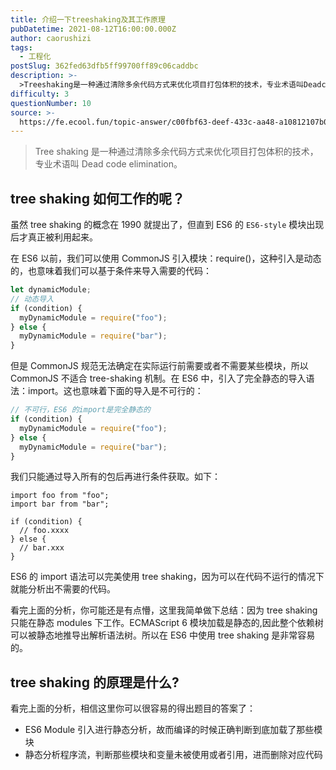 ```yaml
---
title: 介绍一下treeshaking及其工作原理
pubDatetime: 2021-08-12T16:00:00.000Z
author: caorushizi
tags:
  - 工程化
postSlug: 362fed63dfb5ff99700ff89c06caddbc
description: >-
  >Treeshaking是一种通过清除多余代码方式来优化项目打包体积的技术，专业术语叫Deadcodeelimination。treeshaking如何工作的呢？-------------------
difficulty: 3
questionNumber: 10
source: >-
  https://fe.ecool.fun/topic-answer/c00fbf63-deef-433c-aa48-a10812107b0e?orderBy=updateTime&order=desc&tagId=28
---
```


> Tree shaking 是一种通过清除多余代码方式来优化项目打包体积的技术，专业术语叫 Dead code elimination。

## tree shaking 如何工作的呢？

虽然 tree shaking 的概念在 1990 就提出了，但直到 ES6 的 `ES6-style` 模块出现后才真正被利用起来。

在 ES6 以前，我们可以使用 CommonJS 引入模块：require()，这种引入是动态的，也意味着我们可以基于条件来导入需要的代码：

```javascript
let dynamicModule;
// 动态导入
if (condition) {
  myDynamicModule = require("foo");
} else {
  myDynamicModule = require("bar");
}
```

但是 CommonJS 规范无法确定在实际运行前需要或者不需要某些模块，所以 CommonJS 不适合 tree-shaking 机制。在 ES6 中，引入了完全静态的导入语法：import。这也意味着下面的导入是不可行的：

```javascript
// 不可行，ES6 的import是完全静态的
if (condition) {
  myDynamicModule = require("foo");
} else {
  myDynamicModule = require("bar");
}
```

我们只能通过导入所有的包后再进行条件获取。如下：

    import foo from "foo";
    import bar from "bar";

    if (condition) {
      // foo.xxxx
    } else {
      // bar.xxx
    }

ES6 的 import 语法可以完美使用 tree shaking，因为可以在代码不运行的情况下就能分析出不需要的代码。

看完上面的分析，你可能还是有点懵，这里我简单做下总结：因为 tree shaking 只能在静态 modules 下工作。ECMAScript 6 模块加载是静态的,因此整个依赖树可以被静态地推导出解析语法树。所以在 ES6 中使用 tree shaking 是非常容易的。

## tree shaking 的原理是什么?

看完上面的分析，相信这里你可以很容易的得出题目的答案了：

- ES6 Module 引入进行静态分析，故而编译的时候正确判断到底加载了那些模块
- 静态分析程序流，判断那些模块和变量未被使用或者引用，进而删除对应代码
